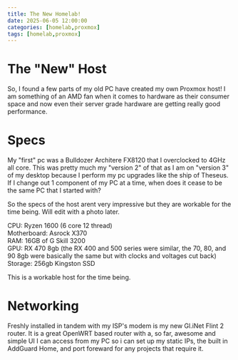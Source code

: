 ```yaml
---
title: The New Homelab!
date: 2025-06-05 12:00:00 
categories: [homelab,proxmox]
tags: [homelab,proxmox]
---
```


# The "New" Host
So, I found a few parts of my old PC have created my own Proxmox host! I am something of an AMD fan when it comes to hardware as their consumer space and now even their server grade hardware are getting really good performance. 

# Specs
My "first" pc was a Bulldozer Architere FX8120 that I overclocked to 4GHz all core. This was pretty much my "version 2" of that as I am on "version 3" of my desktop because I perform my pc upgrades like the ship of Theseus. If I change out 1 component of my PC at a time, when does it cease to be the same PC that I started with?
  
So the specs of the host arent very impressive but they are workable for the time being. Will edit with a photo later.  
  
CPU: Ryzen 1600 (6 core 12 thread)  
Motherboard: Asrock X370  
RAM: 16GB of G Skill 3200   
GPU: RX 470 8gb (the RX 400 and 500 series were similar, the 70, 80, and 90 8gb were basically the same but with clocks and voltages cut back)  
Storage: 256gb Kingston SSD   
  
This is a workable host for the time being. 

# Networking
Freshly installed in tandem with my ISP's modem is my new Gl.iNet Flint 2 router. It is a great OpenWRT based router with a, so far, awesome and simple UI I can access from my PC so i can set up my static IPs, the built in AddGuard Home, and port foreward for any projects that require it.  
